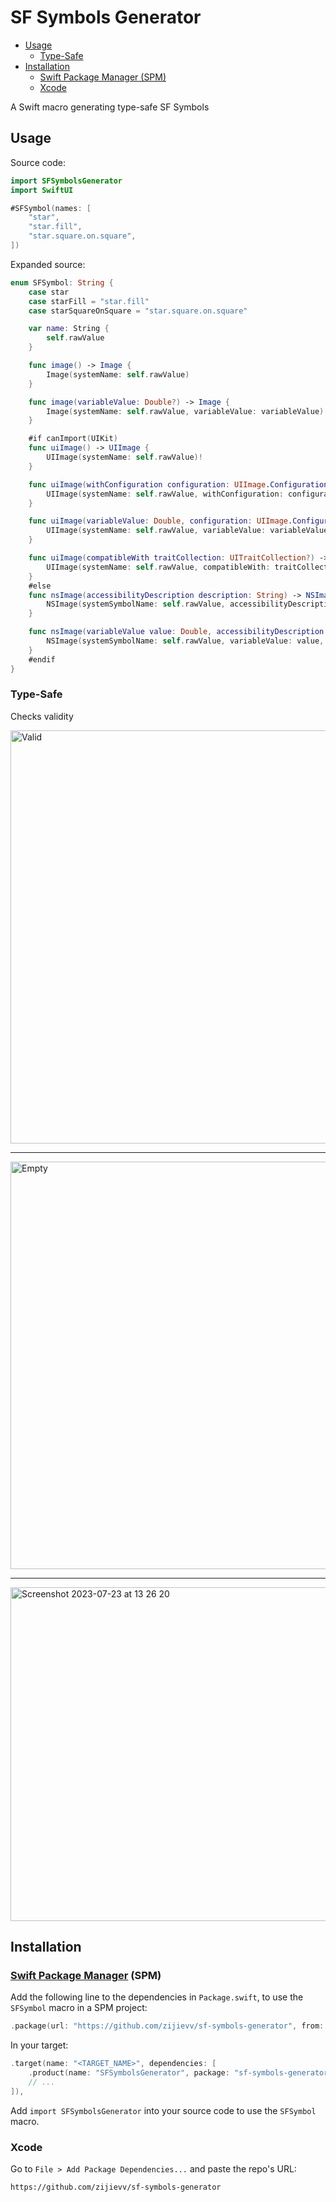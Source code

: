 # SF Symbols Generator

- [Usage](#usage)
  - [Type-Safe](#type-safe)
- [Installation](#installation)
  - [Swift Package Manager (SPM)](#swift-package-manager-spm)
  - [Xcode](#xcode)

A Swift macro generating type-safe SF Symbols

## Usage

Source code:

```swift
import SFSymbolsGenerator
import SwiftUI

#SFSymbol(names: [
    "star",
    "star.fill",
    "star.square.on.square",
])
```

Expanded source:

```swift
enum SFSymbol: String {
    case star
    case starFill = "star.fill"
    case starSquareOnSquare = "star.square.on.square"

    var name: String {
        self.rawValue
    }

    func image() -> Image {
        Image(systemName: self.rawValue)
    }

    func image(variableValue: Double?) -> Image {
        Image(systemName: self.rawValue, variableValue: variableValue)
    }

    #if canImport(UIKit)
    func uiImage() -> UIImage {
        UIImage(systemName: self.rawValue)!
    }

    func uiImage(withConfiguration configuration: UIImage.Configuration?) -> UIImage {
        UIImage(systemName: self.rawValue, withConfiguration: configuration)!
    }

    func uiImage(variableValue: Double, configuration: UIImage.Configuration? = nil) -> UIImage {
        UIImage(systemName: self.rawValue, variableValue: variableValue, configuration: configuration)!
    }

    func uiImage(compatibleWith traitCollection: UITraitCollection?) -> UIImage {
        UIImage(systemName: self.rawValue, compatibleWith: traitCollection)!
    }
    #else
    func nsImage(accessibilityDescription description: String) -> NSImage {
        NSImage(systemSymbolName: self.rawValue, accessibilityDescription: description)!
    }

    func nsImage(variableValue value: Double, accessibilityDescription description: String?) -> NSImage {
        NSImage(systemSymbolName: self.rawValue, variableValue: value, accessibilityDescription: description)!
    }
    #endif
}
```

### Type-Safe

Checks validity

<img width="661" alt="Valid" src="https://github.com/zijievv/sf-symbols-generator/assets/48703581/33b8d7de-6694-4cfe-bb3e-041c1887e515">

---

<img width="652" alt="Empty" src="https://github.com/zijievv/sf-symbols-generator/assets/48703581/22245e74-7a6a-417a-ac45-63aa21d9bd0f">

---

<img width="534" alt="Screenshot 2023-07-23 at 13 26 20" src="https://github.com/zijievv/sf-symbols-generator/assets/48703581/f26dec82-b1d7-479d-8592-7b7dcdec9936">

## Installation

### [Swift Package Manager](https://www.swift.org/package-manager/) (SPM)

Add the following line to the dependencies in `Package.swift`, to use the `SFSymbol` macro in a SPM project:

```swift
.package(url: "https://github.com/zijievv/sf-symbols-generator", from: "0.1.0"),
```

In your target:

```swift
.target(name: "<TARGET_NAME>", dependencies: [
    .product(name: "SFSymbolsGenerator", package: "sf-symbols-generator"),
    // ...
]),
```

Add `import SFSymbolsGenerator` into your source code to use the `SFSymbol` macro.

### Xcode

Go to `File > Add Package Dependencies...` and paste the repo's URL:

```
https://github.com/zijievv/sf-symbols-generator
```
